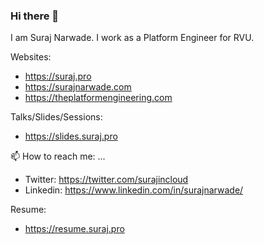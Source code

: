 ### Hi there 👋

I am Suraj Narwade. I work as a Platform Engineer for RVU. 
<!--
**surajnarwade/surajnarwade** is a ✨ _special_ ✨ repository because its `README.md` (this file) appears on your GitHub profile.

Here are some ideas to get you started:
-->

Websites:

* https://suraj.pro
* https://surajnarwade.com
* https://theplatformengineering.com


Talks/Slides/Sessions:

* https://slides.suraj.pro

📫 How to reach me: ...

* Twitter: https://twitter.com/surajincloud
* Linkedin: https://www.linkedin.com/in/surajnarwade/

Resume:

* https://resume.suraj.pro


<!--

- 🔭 I’m currently working on ...
- 🌱 I’m currently learning ...
- 👯 I’m looking to collaborate on ...
- 🤔 I’m looking for help with ...
- 💬 Ask me about ...
- 📫 How to reach me: ...
- 😄 Pronouns: ...
- ⚡ Fun fact: ...

-->
